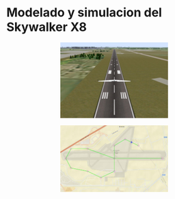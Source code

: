 # Modelado y simulacion del Skywalker X8

<p align="center">
  <img src="https://github.com/a-r2/MS_SkywalkerX8/blob/main/Simulador.png?raw=true" width=50% height=50%/>
</p>

<p align="center">
  <img src="https://github.com/a-r2/MS_SkywalkerX8/blob/main/Mapa.png?raw=true" width=50% height=50%/>
</p>
